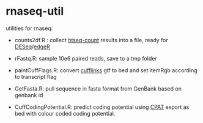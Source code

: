 rnaseq-util
===========

utilities for rnaseq:

*  counts2df.R : collect [htseq-count](http://www-huber.embl.de/users/anders/HTSeq/doc/count.html) results into a file, ready for [DESeq](http://www.bioconductor.org/packages/release/bioc/html/DESeq.html)/[edgeR](http://www.bioconductor.org/packages/release/bioc/html/edgeR.html)

* rFastq.R: sample 10e6 paired reads, save to a tmp folder

* paintCuffFlags.R: convert [cufflinks](http://cufflinks.cbcb.umd.edu/) gtf to bed and set itemRgb according to transcript flag

* GetFasta.R: pull sequence in fasta format from GenBank based on genbank id

* CuffCodingPotential.R: predict coding potential using [CPAT](http://dldcc-web.brc.bcm.edu/lilab/liguow/CGI/cpat/_build/html/index.html) export as bed with colour coded coding potential. 